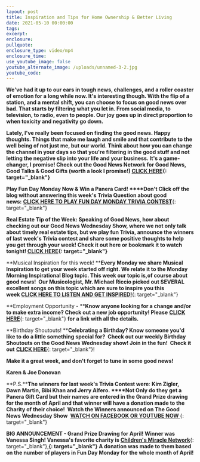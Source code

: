```yaml
---
layout: post
title: Inspiration and Tips for Home Ownership & Better Living
date: 2021-05-10 00:00:00
tags:
excerpt:
enclosure:
pullquote:
enclosure_type: video/mp4
enclosure_time:
use_youtube_image: false
youtube_alternate_image: /uploads/unnamed-3-2.jpg
youtube_code:
---
```

**We've had it up to our ears in tough news, challenges, and a roller coaster of emotion for a long while now. It's interesting though. With the flip of a station, and a mental shift, you can choose to focus on good news over bad. That starts by filtering what you let in. From social media, to television, to radio, even to people. Our joy goes up in direct proportion to when toxicity and negativity go down.&nbsp;**

**Lately, I've really been focused on finding the good news. Happy thoughts. Things that make me laugh and smile and that contribute to the well being of not just me, but our world. Think about how you can change the channel in your days so that you're filtering in the good stuff and not letting the negative slip into your life and your business. It's a game-changer, I promise\! Check out the Good News Network for Good News, Good Talks & Good Gifts (worth a look I promise\!)&nbsp;[CLICK HERE](https://t.e2ma.net/click/6y6rqe/y0qeoac/q2uwvm){: target="_blank"}**

**Play Fun Day Monday Now & Win a Panera Card\!&nbsp;****Don't Click off the blog without answering this week's Trivia Question about good news:**&nbsp;[**CLICK HERE TO PLAY FUN DAY MONDAY TRIVIA CONTEST**](https://t.e2ma.net/click/6y6rqe/y0qeoac/6uvwvm){: target="_blank"}

**Real Estate Tip of the Week: Speaking of Good News, how about&nbsp; checking out our Good News Wednesday Show, where we not only talk about timely real estate tips, but we play fun Trivia, announce the winners of last week's Trivia contest and share some positive thoughts to help you get through your week\! Check it out here or bookmark it to watch tonight\!&nbsp;[CLICK HERE](https://t.e2ma.net/click/6y6rqe/y0qeoac/mnwwvm){: target="_blank"}**

**Musical Inspiration for this week\!&nbsp;****Every Monday we share Musical Inspiration to get your week started off right. We relate it to the Monday Morning Inspirational Blog topic. This week our topic is,of course about good news\!&nbsp; Our Musicologist, Mr. Michael Riccio picked out SEVERAL excellent songs on this topic which are**&nbsp;**sure to inspire you this week&nbsp;**[**CLICK HERE TO LISTEN AND GET INSPIRED\!**](https://t.e2ma.net/click/6y6rqe/y0qeoac/2fxwvm){: target="_blank"}

**Employment Opportunity -&nbsp;****Know anyone looking for a change and/or to make extra income? Check out a new job opportunity\! Please**&nbsp;[**CLICK HERE**](https://t.e2ma.net/click/6y6rqe/y0qeoac/i8xwvm){: target="_blank"}&nbsp;**for a link with all the details.**

**Birthday Shoutouts\!&nbsp;****Celebrating a Birthday? Know someone you'd like to do a little something special for?&nbsp; Check out our weekly Birthday Shoutouts on the Good News Wednesday show\! Join in the fun\!&nbsp; Check it out**&nbsp;[**CLICK HERE**](https://t.e2ma.net/click/6y6rqe/y0qeoac/y0ywvm){: target="_blank"}\!

**Make it a great week, and don't forget to tune in some good news\!**

**Karen & Joe Donovan**

**P.S.****The winners for last week's Trivia Contest were**\:&nbsp;**Kim Zigler, Dawn Martin, Bibi Khan and Jerry Alfero.&nbsp;****Not Only do they get a Panera Gift Card but their names are entered in the Grand Prize drawing for the month of April and that winner will have a donation made to the Charity of their choice\! &nbsp;Watch the Winners announced on The Good News Wednesday Show&nbsp;**&nbsp;[**WATCH ON FACEBOOK OR YOUTUBE NOW&nbsp;**](https://t.e2ma.net/click/6y6rqe/y0qeoac/etzwvm){: target="_blank"}

**BIG ANNOUNCEMENT - Grand Prize Drawing for April\! Winner was Vanessa Singh\! Vanessa's favorite charity is&nbsp;**[**Children's Miracle Network**](https://t.e2ma.net/click/6y6rqe/y0qeoac/ul0wvm){: target="_blank"}**[&nbsp;](https://t.e2ma.net/click/6y6rqe/y0qeoac/ae1wvm){: target="_blank"}&nbsp;A donation was made to them based on the number of players in Fun Day Monday for the whole month of April\!**
